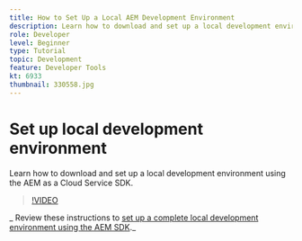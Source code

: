 ```yaml
---
title: How to Set Up a Local AEM Development Environment
description: Learn how to download and set up a local development environment using the AEM as a Cloud Service SDK.
role: Developer
level: Beginner
type: Tutorial
topic: Development
feature: Developer Tools
kt: 6933
thumbnail: 330558.jpg
---
```


# Set up local development environment

Learn how to download and set up a local development environment using the AEM as a Cloud Service SDK.

>[!VIDEO](https://video.tv.adobe.com/v/330558/?quality=12&learn=on)

_ Review these instructions to [set up a complete local development environment using the AEM SDK](https://experienceleague.adobe.com/docs/experience-manager-learn/cloud-service/local-development-environment-set-up/overview.html)._

